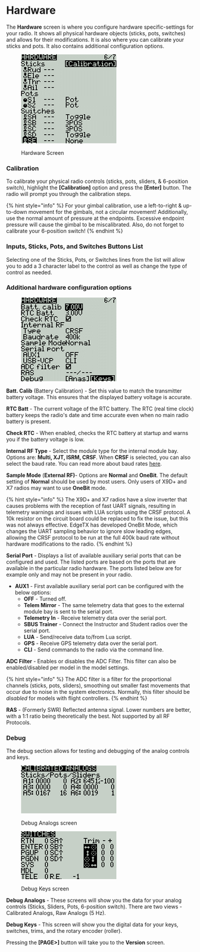 # Hardware

The **Hardware** screen is where you configure hardware specific-settings for your radio. It shows all physical hardware objects (sticks, pots, switches) and allows for their modifications. It is also where you can calibrate your sticks and pots. It also contains additional configuration options.

<figure><img src="../../.gitbook/assets/bwhardware1.png" alt=""><figcaption><p>Hardware Screen</p></figcaption></figure>

### **Calibration**

To calibrate your physical radio controls (sticks, pots, sliders, & 6-position switch), highlight the **\[Calibration]** option and press the **\[Enter]** button. The radio will prompt you through the calibration steps.&#x20;

{% hint style="info" %}
For your gimbal calibration, use a left-to-right & up-to-down movement for the gimbals, not a circular movement! Additionally, use the normal amount of pressure at the endpoints. Excessive endpoint pressure will cause the gimbal to be miscalibrated. Also, do not forget to calibrate your 6-position switch!
{% endhint %}

### Inputs, Sticks, Pots, and Switches Buttons List

Selecting one of the Sticks, Pots, or Switches lines from the list will allow you to add a 3 character label to the control as well as change the type of control as needed.

### Additional hardware configuration options

<figure><img src="../../.gitbook/assets/bwhardware2.png" alt=""><figcaption></figcaption></figure>

**Batt. Calib** (Battery Calibration) - Set this value to match the transmitter battery voltage. This ensures that the displayed battery voltage is accurate.

**RTC Batt** - The current voltage of the RTC battery. The RTC (real time clock) battery keeps the radio's date and time accurate even when no main radio battery is present.

**Check RTC** - When enabled, checks the RTC battery at startup and warns you if the battery voltage is low.

**Internal RF Type** - Select the module type for the internal module bay. Options are: **Multi, XJT, ISRM, CRSF**.  When **CRSF** is selected, you can also select the baud rate. You can read more about baud rates [here](https://www.expresslrs.org/2.0/quick-start/transmitters/tx-prep/).

**Sample Mode** (**External RF)**- Options are **Normal** and **OneBit**. The default setting of **Normal** should be used by most users. Only users of  X9D+ and X7 radios may want to use **OneBit** mode.

{% hint style="info" %}
The X9D+ and X7 radios have a slow inverter that causes problems with the reception of fast UART signals, resulting in telemetry warnings and issues with LUA scripts using the CRSF protocol. A 10k resistor on the circuit board could be replaced to fix the issue, but this was not always effective. EdgeTX has developed OneBit Mode, which changes the UART sampling behavior to ignore slow leading edges, allowing the CRSF protocol to be run at the full 400k baud rate without hardware modifications to the radio.
{% endhint %}

**Serial Port** - Displays a list of available auxiliary serial ports that can be configured and used. The listed ports are based on the ports that are available in the particular radio hardware. The ports listed below are for example only and may not be present in your radio.

* **AUX1** - First available auxiliary serial port can be configured with the below options:
  * **OFF** - Turned off.
  * **Telem Mirror** - The same telemetry data that goes to the external module bay is sent to the serial port.&#x20;
  * **Telemetry In** - Receive telemetry data over the serial port.
  * **SBUS Trainer** - Connect the Instructor and Student radios over the serial port.
  * **LUA** - Send/receive data to/from Lua script.
  * **GPS** - Receive GPS telemetry data over the serial port.
  * **CLI** - Send commands to the radio via the command line.&#x20;

**ADC Filter** - Enables or disables the ADC Filter. This filter can also be enabled/disabled per model in the model settings.

{% hint style="info" %}
The ADC filter is a filter for the proportional channels (sticks, pots, sliders), smoothing out smaller fast movements that occur due to noise in the system electronics. Normally, this filter should be _disabled_ for models with flight controllers.&#x20;
{% endhint %}

**RAS** - (Formerly SWR) Reflected antenna signal. Lower numbers are better, with a 1:1 ratio being theoretically the best. Not supported by all RF Protocols.

### Debug

The debug section allows for testing and debugging of the analog controls and keys.

<div>

<figure><img src="../../.gitbook/assets/bwhardware3.png" alt=""><figcaption><p>Debug Analogs screen</p></figcaption></figure>

 

<figure><img src="../../.gitbook/assets/bwhardware4.png" alt=""><figcaption><p>Debug Keys screen</p></figcaption></figure>

</div>

**Debug Analogs**  - These screens will show you the data for your analog controls (Sticks, Sliders, Pots, 6-position switch). There are two views - Calibrated Analogs, Raw Analogs (5 Hz).

**Debug Keys** - This screen will show you the digital data for your keys, switches, trims, and the rotary encoder (roller).

Pressing the **\[PAGE>]** button will take you to the **Version** screen.
